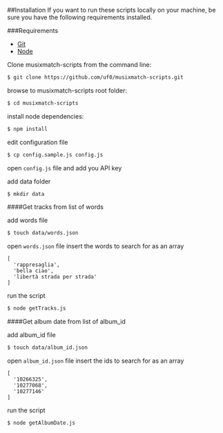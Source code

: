 ##Installation
If you want to run these scripts locally on your machine, be sure you have the following requirements installed.

###Requirements

- [Git](http://git-scm.com/book/en/Getting-Started-Installing-Git)
- [Node](http://nodejs.org/download/)


Clone musixmatch-scripts from the command line:

``` sh
$ git clone https://github.com/uf0/musixmatch-scripts.git
```

browse to musixmatch-scripts root folder:

``` sh
$ cd musixmatch-scripts
```

install node dependencies:

``` sh
$ npm install
```

edit configuration file

```sh
$ cp config.sample.js config.js
```

open ```config.js``` file and add you API key

add data folder

``` sh
$ mkdir data
```
####Get tracks from list of words

add words file

``` sh
$ touch data/words.json
```

open ```words.json``` file insert the words to search for as an array

```
[
  'rappresaglia',
  'bella ciao',
  'libertà strada per strada'
]
```

run the script

``` sh
$ node getTracks.js
```

####Get album date from list of album_id

add album_id file

``` sh
$ touch data/album_id.json
```

open ```album_id.json``` file insert the ids to search for as an array

```
[
  '10266325',
  '10277068',
  '10277146'
]
```

run the script

``` sh
$ node getAlbumDate.js
```
